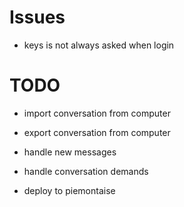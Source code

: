 # Issues

- keys is not always asked when login

# TODO

- import conversation from computer
- export conversation from computer

- handle new messages
- handle conversation demands

- deploy to piemontaise
